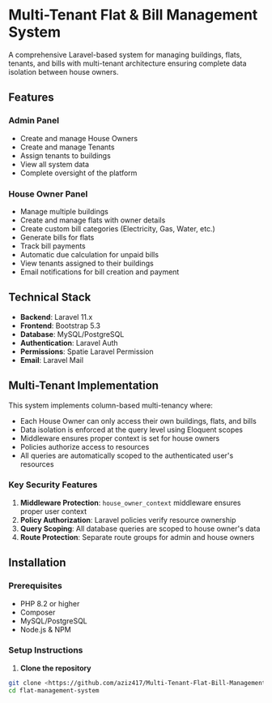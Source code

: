 # Multi-Tenant Flat & Bill Management System

A comprehensive Laravel-based system for managing buildings, flats, tenants, and bills with multi-tenant architecture ensuring complete data isolation between house owners.

## Features

### Admin Panel
- Create and manage House Owners
- Create and manage Tenants
- Assign tenants to buildings
- View all system data
- Complete oversight of the platform

### House Owner Panel
- Manage multiple buildings
- Create and manage flats with owner details
- Create custom bill categories (Electricity, Gas, Water, etc.)
- Generate bills for flats
- Track bill payments
- Automatic due calculation for unpaid bills
- View tenants assigned to their buildings
- Email notifications for bill creation and payment

## Technical Stack

- **Backend**: Laravel 11.x
- **Frontend**: Bootstrap 5.3
- **Database**: MySQL/PostgreSQL
- **Authentication**: Laravel Auth
- **Permissions**: Spatie Laravel Permission
- **Email**: Laravel Mail

## Multi-Tenant Implementation

This system implements column-based multi-tenancy where:

- Each House Owner can only access their own buildings, flats, and bills
- Data isolation is enforced at the query level using Eloquent scopes
- Middleware ensures proper context is set for house owners
- Policies authorize access to resources
- All queries are automatically scoped to the authenticated user's resources

### Key Security Features

1. **Middleware Protection**: `house_owner_context` middleware ensures proper user context
2. **Policy Authorization**: Laravel policies verify resource ownership
3. **Query Scoping**: All database queries are scoped to house owner's data
4. **Route Protection**: Separate route groups for admin and house owners

## Installation

### Prerequisites

- PHP 8.2 or higher
- Composer
- MySQL/PostgreSQL
- Node.js & NPM

### Setup Instructions

1. **Clone the repository**
```bash
git clone <https://github.com/aziz417/Multi-Tenant-Flat-Bill-Management-System.git>
cd flat-management-system
